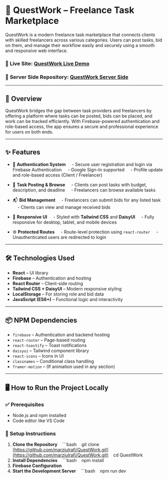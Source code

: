 # 💼 QuestWork – Freelance Task Marketplace

QuestWork is a modern freelance task marketplace that connects clients with skilled freelancers across various categories. Users can post tasks, bid on them, and manage their workflow easily and securely using a smooth and responsive web interface.

### 🔗 **Live Site:** [QuestWork Live Demo](https://marziul-questwork.web.app/)
### 🔗 **Server Side Repository:** [QuestWork Server Side](https://github.com/marziulrafi/QuestWork-Server)

---

## 🧩 Overview

QuestWork bridges the gap between task providers and freelancers by offering a platform where tasks can be posted, bids can be placed, and work can be tracked efficiently. With Firebase-powered authentication and role-based access, the app ensures a secure and professional experience for users on both ends.

---

## ✨ Features

- 🔐 **Authentication System**  
  - Secure user registration and login via Firebase Authentication  
  - Google Sign-In supported  
  - Profile update and role-based access (Client / Freelancer)

- 📝 **Task Posting & Browse**  
  - Clients can post tasks with budget, description, and deadline  
  - Freelancers can browse available tasks

- 📬 **Bid Management**  
  - Freelancers can submit bids for any listed task  
  - Clients can view and manage received bids

- 🎨 **Responsive UI**  
  - Styled with **Tailwind CSS** and **DaisyUI**  
  - Fully responsive for desktop, tablet, and mobile devices

- ⚙️ **Protected Routes**  
  - Route-level protection using `react-router`  
  - Unauthenticated users are redirected to login

---

## 🛠️ Technologies Used

- **React** – UI library  
- **Firebase** – Authentication and hosting  
- **React Router** – Client-side routing  
- **Tailwind CSS + DaisyUI** – Modern responsive styling  
- **LocalStorage** – For storing role and bid data  
- **JavaScript (ES6+)** – Functional logic and interactivity  

---

## 📦 NPM Dependencies

- `firebase` – Authentication and backend hosting  
- `react-router` – Page-based routing  
- `react-toastify` – Toast notifications  
- `daisyui` – Tailwind component library  
- `react-icons` – Icons in UI  
- `classnames` – Conditional class handling  
- `framer-motion` – (If animation used in any section)

---

## 🖥️ How to Run the Project Locally

### ✅ Prerequisites
- Node.js and npm installed
- Code editor like VS Code

### 📁 Setup Instructions

1. **Clone the Repository**
   ```bash
   git clone [https://github.com/marziulrafi/QuestWork.git](https://github.com/marziulrafi/QuestWork.git)
   cd QuestWork
2. **Install Dependencies**
   ```bash
   npm install
3. **Firebase Configuration**
4. **Start the Development Server**
   ```bash
   npm run dev

